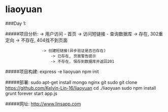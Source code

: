 # liaoyuan
###Day 1:

#####项目分析:
		    	-> 用户访问 - 首页
                  	-> 访问短链接 - 查询数据库
                   		-> 存在, 302重定向
                   		-> 不存在, 404找不到页面

					-> 创建短链接(异步验证是否已存在)
						-> 已存在, 页面警告提示
						-> 不存在, 保存到数据库并返回201

#####项目构建:
				express -e liaoyuan
				npm init

#####部署:
				sudo apt-get install mongo nginx git
				sudo git clone https://github.com/Kelvin-Lin-16/liaoyuan
				cd ./liaoyuan
				sudo npm install
				grunt
				forever start app.js

#####网址:
				http://www.linsapp.com



